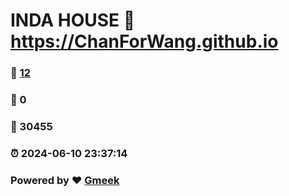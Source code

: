 # INDA HOUSE :link: https://ChanForWang.github.io 
### :page_facing_up: [12](https://ChanForWang.github.io/tag.html) 
### :speech_balloon: 0 
### :hibiscus: 30455 
### :alarm_clock: 2024-06-10 23:37:14 
### Powered by :heart: [Gmeek](https://github.com/Meekdai/Gmeek)
